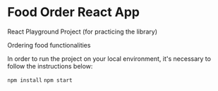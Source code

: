 # Food Order React App

React Playground Project (for practicing the library)

Ordering food functionalities

In order to run the project on your local environment, it's necessary to follow the instructions below:

`npm install`
`npm start`
